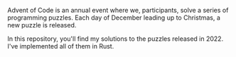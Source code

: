 Advent of Code is an annual event where we, participants, solve a series of programming puzzles. Each day of December leading up to Christmas, a new puzzle is released.

In this repository, you'll find my solutions to the puzzles released in 2022. I've implemented all of them in Rust.
